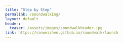 ```yaml
---
title: "Step by Step"
permalink: /soundwalking/
layout: default
header:
  teaser: /assets/images/soundwalkheader.jpg
link: https://sanweizhen.github.io/soundwalk/launch
---
```

